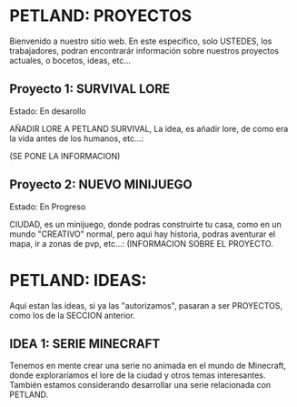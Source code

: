 # PETLAND: PROYECTOS

Bienvenido a nuestro sitio web. En este especifico, solo USTEDES, los trabajadores, podran encontrarár información sobre nuestros proyectos actuales, o bocetos, ideas, etc...


## Proyecto 1: SURVIVAL LORE

Estado: En desarollo

AÑADIR LORE A PETLAND SURVIVAL, La idea, es añadir lore, de como era la vida antes de los humanos, etc...:

 (SE PONE LA INFORMACION) 

## Proyecto 2: NUEVO MINIJUEGO

Estado: En Progreso

CIUDAD, es un minijuego, donde podras construirte tu casa, como en un mundo "CREATIVO" normal, pero aqui hay historia, podras aventurar el mapa, ir a zonas de pvp, etc...:
 (INFORMACION SOBRE EL PROYECTO.

# PETLAND: IDEAS:

Aqui estan las ideas, si ya las "autorizamos", pasaran a ser PROYECTOS, como los de la SECCION anterior.

## IDEA 1: SERIE MINECRAFT
 
 Tenemos en mente crear una serie no animada en el mundo de Minecraft, donde exploraríamos el lore de la ciudad y otros temas interesantes. También estamos considerando desarrollar una serie relacionada con PETLAND.
